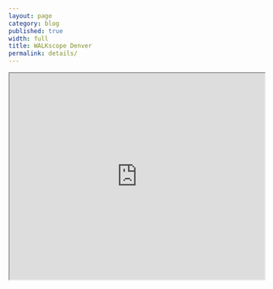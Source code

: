 ```yaml
---
layout: page
category: blog
published: true
width: full
title: WALKscope Denver
permalink: details/
---
```


<iframe src="https://app.localdata.com/#projects/walkscope/dive" width="100%" id="iframe" style="height: 408px;"></iframe>